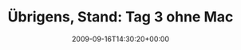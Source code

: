 ---
retweeted: false
source: <a href="http://twitter.com" rel="nofollow">Twitter Web Client</a>
entities:
  hashtags: []
  symbols: []
  user_mentions: []
  urls: []
display_text_range:
- '0'
- '114'
favorite_count: '0'
id_str: '4030082166'
truncated: false
retweet_count: '0'
id: '4030082166'
created_at: Wed Sep 16 14:30:20 +0000 2009
favorited: false
full_text: 'Übrigens, Stand: Tag 3 ohne MacBook. Nur reicher um ein ''Wir rufen sie
  zurück, wenn der Kostenvoranschlag da ist."'
lang: de
tags:
- pesos:twitter
date: '2009-09-16T14:30:20+00:00'
src: https://twitter.com/bascht/status/4030082166
original_url: https://twitter.com/bascht/status/4030082166
type: twitter_tweet
text: 'Übrigens, Stand: Tag 3 ohne MacBook. Nur reicher um ein ''Wir rufen sie zurück,
  wenn der Kostenvoranschlag da ist."'
title: 'Übrigens, Stand: Tag 3 ohne Mac'

---